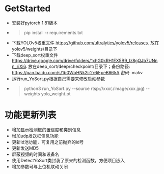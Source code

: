 # GetStarted
- 安装好pytorch 1.81版本
- > pip install -r requirements.txt
- 下载YOLOv5权重文件 https://github.com/ultralytics/yolov5/releases. 放在 yolov5/weights/目录下
- 下载deep_sort权重文件 https://drive.google.com/drive/folders/1xhG0kRH1EX5B9_Iz8gQJb7UNnn_riXi6. 放在deep_sort/deep/checkpoint/目录下；备份路径: https://pan.baidu.com/s/1b0WbHNk2ir2r6iEpeB665A  密码: makv
- 运行run_YoSort.py根据自己需要来修改启动参数
- > python3 run_YoSort.py --source rtsp://xxx(./image/xxx.jpg) --weights yolo_weight.pt
# 功能更新列表
- 增加显示检测框的置信度和类别信息
- 增加udp发送框信息功能
- 更新id池功能，可复用之前抛弃的id号
- 更新发送MD5
- 屏蔽视频的时间和设备名
- 使用DetectYoSort类封装了原来的检测函数，方便项目嵌入
- 增加参数可与上位机联动关闭
 
